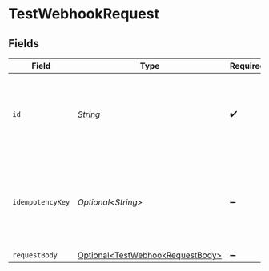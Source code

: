 # TestWebhookRequest


## Fields

| Field                                                                                  | Type                                                                                   | Required                                                                               | Description                                                                            | Example                                                                                |
| -------------------------------------------------------------------------------------- | -------------------------------------------------------------------------------------- | -------------------------------------------------------------------------------------- | -------------------------------------------------------------------------------------- | -------------------------------------------------------------------------------------- |
| `id`                                                                                   | *String*                                                                               | :heavy_check_mark:                                                                     | Provide the ID of the item you want to perform this operation on.                      |                                                                                        |
| `idempotencyKey`                                                                       | *Optional\<String>*                                                                    | :heavy_minus_sign:                                                                     | A unique key to ensure idempotent requests. This key should be a UUID v4 string.       | 123e4567-e89b-12d3-a456-426                                                            |
| `requestBody`                                                                          | [Optional\<TestWebhookRequestBody>](../../models/operations/TestWebhookRequestBody.md) | :heavy_minus_sign:                                                                     | N/A                                                                                    |                                                                                        |